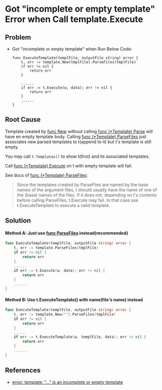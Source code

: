# Got "incomplete or empty template" Error when Call template.Execute

## Problem
* Got "incomplete or empty template" when Run Below Code:

  ```
  func ExecuteTemplate(templFile, outputFile string) error {
      t, err := template.New(tmplFile).ParseFiles(tmplFile)
      if err != nil {
          return err
      }

      ......
      if err := t.Execute(w, data); err != nil {
          return err
      }
      ......
  }
  ```

## Root Cause
Template created by [func New](https://pkg.go.dev/text/template#New) without calling [func (*Template) Parse](https://pkg.go.dev/text/template#Template.Parse) will have en empty template body.
Calling [func (*Template) ParseFiles](https://pkg.go.dev/text/template#Template.ParseFiles) just associates new parsed templates to t(append to it) but t's template is still empty.

You may call `t.Templates()` to show t(first) and its associated templates.

Call [func (*Template) Execute](https://pkg.go.dev/text/template#Template.Execute) on t with empty template will fail. 

See docs of [func (*Template) ParseFiles](https://pkg.go.dev/text/template#Template.ParseFiles):

> Since the templates created by ParseFiles are named by the base names of the argument files, t should usually have the name of one of the (base) names of the files. If it does not, depending on t's contents before calling ParseFiles, t.Execute may fail. In that case use t.ExecuteTemplate to execute a valid template.

## Solution
#### Method A: Just use [func ParseFiles](https://pkg.go.dev/text/template#ParseFiles) instead(recommended)

```go
func ExecuteTemplate(templFile, outputFile string) error {
    t, err := template.ParseFiles(tmplFile)
    if err != nil {
        return err
    }
    ......
    if err := t.Execute(w, data); err != nil {
        return err
    }
    ......
}
```


#### Method B: Use t.ExecuteTemplate() with name(file's name) instead
```go
func ExecuteTemplate(templFile, outputFile string) error {
    t, err := template.New("").ParseFiles(tmplFile)
    if err != nil {
        return err
    }
    ......
    if err := t.ExecuteTemplate(w, templFile, data); err != nil {
        return err
    }
    ......
}
```

## References
* [error: template: "..." is an incomplete or empty template](https://stackoverflow.com/questions/49043292/error-template-is-an-incomplete-or-empty-template)
